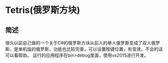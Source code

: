 Tetris(俄罗斯方块)
==== 
简述
---- 
  很久以前自己做的一个关于C#的俄罗斯方块从前人的单人俄罗斯变成了双人俄罗斯，是单机版的俄罗斯，功能也比较完善，可以设置按键位置，有音效，不会的话可以看帮助。
  运行的应用程序在bin>debug里面，使用vs2015进行开发。
